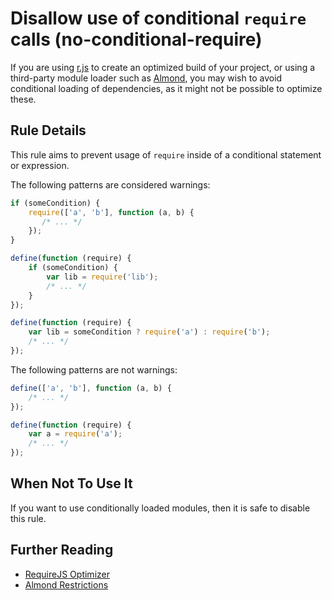 # Disallow use of conditional `require` calls (no-conditional-require)

If you are using [r.js](http://requirejs.org/docs/optimization.html) to create an optimized build of your project, or using a third-party module loader such as [Almond](https://github.com/jrburke/almond), you may wish to avoid conditional loading of dependencies, as it might not be possible to optimize these.

## Rule Details

This rule aims to prevent usage of `require` inside of a conditional statement or expression.

The following patterns are considered warnings:

```js
if (someCondition) {
    require(['a', 'b'], function (a, b) {
       /* ... */
    });
}

define(function (require) {
    if (someCondition) {
        var lib = require('lib');
        /* ... */
    }
});

define(function (require) {
    var lib = someCondition ? require('a') : require('b');
    /* ... */
});
```

The following patterns are not warnings:

```js
define(['a', 'b'], function (a, b) {
    /* ... */
});

define(function (require) {
    var a = require('a');
    /* ... */
});
```

## When Not To Use It

If you want to use conditionally loaded modules, then it is safe to disable this rule.

## Further Reading

* [RequireJS Optimizer](http://requirejs.org/docs/optimization.html)
* [Almond Restrictions](https://github.com/jrburke/almond#restrictions)
